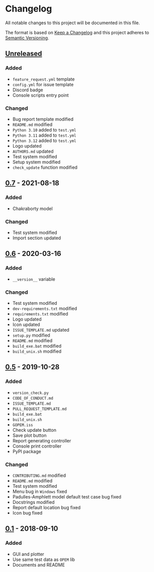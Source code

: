 # Changelog
All notable changes to this project will be documented in this file.

The format is based on [Keep a Changelog](http://keepachangelog.com/en/1.0.0/)
and this project adheres to [Semantic Versioning](http://semver.org/spec/v2.0.0.html).

## [Unreleased]
### Added
- `feature_request.yml` template
- `config.yml` for issue template
- Discord badge
- Console scripts entry point
### Changed
- Bug report template modified
- `README.md` modified
- `Python 3.10` added to `test.yml`
- `Python 3.11` added to `test.yml`
- `Python 3.12` added to `test.yml`
- Logo updated
- `AUTHORS.md` updated
- Test system modified
- Setup system modified
- `check_update` function modified
## [0.7] - 2021-08-18
### Added
- Chakraborty model
### Changed
- Test system modified
- Import section updated
## [0.6] - 2020-03-16
### Added
- `__version__` variable
### Changed
- Test system modified
- `dev-requirements.txt` modified
- `requirements.txt` modified
- Logo updated
- Icon updated
- `ISSUE_TEMPLATE.md` updated
- `setup.py` modified
- `README.md` modified
- `build_exe.bat` modified
- `build_unix.sh` modified
## [0.5] - 2019-10-28
### Added
- `version_check.py`
- `CODE_OF_CONDUCT.md`
- `ISSUE_TEMPLATE.md`
- `PULL_REQUEST_TEMPLATE.md`
- `build_exe.bat`
- `build_unix.sh`
- `GOPEM.iss`
- Check update button
- Save plot button
- Report generating controller
- Console print controller
- PyPI package
### Changed
- `CONTRIBUTING.md` modified
- `README.md` modified
- Test system modified
- Menu bug in `Windows` fixed
- Padulles-Amphlett model default test case bug fixed
- Docstrings modified
- Report default location bug fixed
- Icon bug fixed
## [0.1] - 2018-09-10
### Added
- GUI and plotter
- Use same test data as `OPEM` lib
- Documents and README


[Unreleased]: https://github.com/ECSIM/gopem/compare/v0.7...develop
[0.7]: https://github.com/ECSIM/gopem/compare/v0.6...v0.7
[0.6]: https://github.com/ECSIM/gopem/compare/v0.5...v0.6
[0.5]: https://github.com/ECSIM/gopem/compare/v0.1...v0.5
[0.1]: https://github.com/ECSIM/gopem/compare/0f35fc9...v0.1
